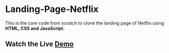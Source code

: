 # Landing-Page-Netflix
This is the core code from scratch to clone the landing page of Netflix using **HTML, CSS and JavaScript.**

## Watch the Live [Demo](https://nikhils045.github.io/Landing-Page-Netflix/)
